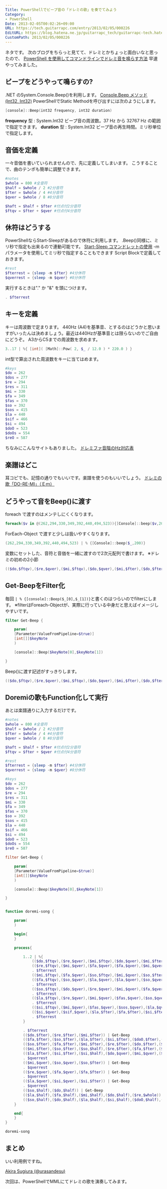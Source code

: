 ```yaml
---
Title: PowerShellでビープ音の「ドレミの歌」を奏でてみよう
Category:
- PowerShell
Date: 2013-02-05T00:02:26+09:00
URL: https://tech.guitarrapc.com/entry/2013/02/05/000226
EditURL: https://blog.hatena.ne.jp/guitarrapc_tech/guitarrapc-tech.hatenablog.com/atom/entry/11696248318757675447
CustomPath: 2013/02/05/000226
---
```


ネタです。 次のブログをちらっと見てて、ドレミとかちょっと面白いなと思ったので、 <a href="http://powershell.g.hatena.ne.jp/cx20/20100925/1285410219" target="_blank">PowerShell を使用してコマンドラインでドレミ音を鳴らす方法</a> 早速やってみました。
## ビープをどうやって鳴らすの?
.NET のSystem.Console.Beep()を利用します。
<a href="http://msdn.microsoft.com/ja-jp/library/4fe3hdb1.aspx" target="_blank">Console.Beep メソッド (Int32, Int32)</a>
PowerShellでStatic Methodを呼び出すには次のようにします。

```ps1
[console]::Beep(int32 frequency, int32 duration)
```

**frequency** 型 : System.Int32 ビープ音の周波数。37 Hz から 32767 Hz の範囲で指定できます。 **duration** 型 : System.Int32 ビープ音の再生時間。ミリ秒単位で指定します。
## 音価を定義
一々音価を書いていられませんので、先に定義してしまいます。 こうすることで、曲のテンポも簡単に調整できます。

```ps1
#notes
$whole = 800 #全音符
$half = $whole / 2 #2分音符
$fter = $whole / 4 #4分音符
$qver = $whole / 8 #8分音符

$haft = $half + $fter #付点付2分音符
$ftqv = $fter + $qver #付点付4分音符
```

## 休符はどうする
PowerShellならStart-Sleepがあるので休符に利用します。 .Beep()同様に、ミリ秒で指定も出来るので連動可能です。
<a href="http://technet.microsoft.com/ja-jp/library/ee177002.aspx" target="_blank">Start-Sleep コマンドレットの使用</a> -m パラメータを使用してミリ秒で指定することもできます
Script Blockで定義しておきます。

```ps1
#rest
$fterrest = {sleep -m $fter} #4分休符
$qverrest = {sleep -m $qver} #8分休符
```

実行するときは"." か "&amp;" を頭につけます。

```ps1
. $fterrest
```

## キーを定義
キーは周波数で定まります。 440Hz (A4)を基準音、とするのはどうかと思いますがいったんは決めましょう。最近は440Hzが基準音とは限らないのでご自由にどうぞ。
A3からC5までの周波数を求めます。

```ps1
3..17 | %{ [int]( [Math]::Pow( 2, $_ / 12.0 ) * 220.0 ) }
```

int型で算出された周波数をキーに当てはめます。

```ps1
#keys
$do = 262
$dos = 277
$re = 294
$res = 311
$mi = 330
$fa = 349
$fas = 370
$so = 392
$sos = 415
$la = 440
$sif = 466
$si = 494
$doO = 523
$doOs = 554
$reO = 587
```

ちなみにこんなサイトもありました。
<a href="http://palm.org/f_pal/f_pal_special/sp011_pyrol_scale.html" target="_blank">ドレミファ音階のHz対応表</a>
## 楽譜はどこ
耳コピでも、記憶の通りでもいいです。楽譜を使うのもいいでしょう。
<a href="http://bunbun.boo.jp/okera/tato/doremi_song.htm" target="_blank">ドレミの歌「DO-RE-MI」（Ｅｍ）</a>
## どうやって音をBeep()に渡す
foreach で渡すのはメンテしにくくなります。

```ps1
foreach($v in @(262,294,330,349,392,440,494,523)){[Console]::beep($v,200)}
```

ForEach-Object で渡すと少しは扱いやすくなります。

```ps1
(262,294,330,349,392,440,494,523) | % {[Console]::beep($_,200)}
```

変数にセットした、音符と音価を一緒に渡すので2次元配列で書けます。 ※ドレミの初めの2小節

```ps1
(($do,$ftqv),($re,$qver),($mi,$ftqv),($do,$qver),($mi,$fter),($do,$fter),($mi,$half)) | % {[console]::Beep($_[0],$_[1])}
```

## Get-BeepをFilter化
毎回 `| % {[console]::Beep($_[0],$_[1])}`と書くのはつらいのでfilterにします。 ※filterはForeach-Objectが、実際に行っている中身だと思えばイメージしやすいです。

```ps1
filter Get-Beep {

	param(
	[Parameter(ValueFromPipeline=$true)]
	[int[]]$keyNote
	)

	[console]::Beep($keyNote[0],$keyNote[1])

}
```

Beep()に渡す記述がすっきりします。

```ps1
(($do,$ftqv),($re,$qver),($mi,$ftqv),($do,$qver),($mi,$fter),($do,$fter),($mi,$half)) | Get-Beep
```

## Doremiの歌もFunction化して実行
あとは楽譜通りに入力するだけです。

```ps1
#notes
$whole = 800 #全音符
$half = $whole / 2 #2分音符
$fter = $whole / 4 #4分音符
$qver = $whole / 8 #8分音符

$haft = $half + $fter #付点付2分音符
$ftqv = $fter + $qver #付点付4分音符

#rest
$fterrest = {sleep -m $fter} #4分休符
$qverrest = {sleep -m $qver} #8分休符

#keys
$do = 262
$dos = 277
$re = 294
$res = 311
$mi = 330
$fa = 349
$fas = 370
$so = 392
$sos = 415
$la = 440
$sif = 466
$si = 494
$doO = 523
$doOs = 554
$reO = 587

filter Get-Beep {

	param(
	[Parameter(ValueFromPipeline=$true)]
	[int[]]$keyNote
	)

	[console]::Beep($keyNote[0],$keyNote[1])

}


function doremi-song {

    param(
    )

    begin{
    }

    process{

		1..2 | %{
			(($do,$ftqv),($re,$qver),($mi,$ftqv),($do,$qver),($mi,$fter),($do,$fter),($mi,$half)) | Get-Beep
			(($re,$ftqv),($mi,$qver),($fa,$qver),($fa,$qver),($mi,$qver),($re,$qver),($fa,$whole)) | Get-Beep
			. $fterrest
			(($mi,$ftqv),($fa,$qver),($so,$ftqv),($mi,$qver),($so,$fter),($mi,$fter),($so,$half)) | Get-Beep
			(($fa,$ftqv),($so,$qver),($la,$qver),($la,$qver),($so,$qver),($fa,$qver),($la,$whole)) | Get-Beep
			. $fterrest
			(($so,$ftqv),($do,$qver),($re,$qver),($mi,$qver),($fa,$qver),($so,$qver),($la,$whole)) | Get-Beep
			. $fterrest
			(($la,$ftqv),($re,$qver),($mi,$qver),($fas,$qver),($so,$qver),($la,$qver),($si,$whole)) | Get-Beep
			. $fterrest
			(($si,$ftqv),($mi,$qver),($fas,$qver),($sos,$qver),($la,$qver),($si,$qver),($doO,$whole)) | Get-Beep
			(($si,$qver),($sif,$qver),($la,$fter),($fa,$fter),($si,$fter),($so,$fter),($doO,$haft)) | Get-Beep
			. $fterrest
		}

		. $fterrest
		(($do,$fter),($re,$fter),($mi,$fter)) | Get-Beep
		(($fa,$fter),($so,$fter),($la,$fter),($si,$fter),($doO,$fter),($doO,$fter),($si,$fter),($la,$fter)) | Get-Beep
		(($so,$fter),($fa,$fter),($mi,$fter),($re,$fter),($do,$fter),($mi,$fter),($mi,$half)) | Get-Beep
		(($mi,$fter),($so,$fter),($so,$half),($re,$fter),($fa,$fter),($fa,$half)) | Get-Beep
		(($la,$fter),($si,$fter),($si,$half),($do,$qver),($mi,$qver),($mi,$fter)) | Get-Beep
		. $qverrest
		(($mi,$qver),($so,$qver),($so,$fter)) | Get-Beep
		. $qverrest
		(($re,$qver),($fa,$qver),($fa,$fter)) | Get-Beep
		. $qverrest
		(($la,$qver),($si,$qver),($si,$fter)) | Get-Beep
		. $qverrest
		(($so,$half),($do,$half)) | Get-Beep
		(($la,$half),($fa,$half),($mi,$half),($do,$half),($re,$whole)) | Get-Beep
		(($so,$half),($do,$half),($la,$half),($si,$half),($doO,$half),($reO,$half),($doO,$whole)) | Get-Beep
    }

    end{
    }
}

doremi-song
```

## まとめ

いい利用例ですね。

[Akira Sugiura (@urasandesu)](https://twitter.com/urasandesu/status/297651878794248193)

次回は、PowerShellでMMLにてドレミの歌を演奏してみます。
